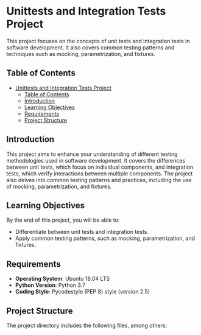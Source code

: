 # Unittests and Integration Tests Project

This project focuses on the concepts of unit tests and integration tests in software development. It also covers common testing patterns and techniques such as mocking, parametrization, and fixtures.

## Table of Contents

- [Unittests and Integration Tests Project](#unittests-and-integration-tests-project)
  - [Table of Contents](#table-of-contents)
  - [Introduction](#introduction)
  - [Learning Objectives](#learning-objectives)
  - [Requirements](#requirements)
  - [Project Structure](#project-structure)

## Introduction

This project aims to enhance your understanding of different testing methodologies used in software development. It covers the differences between unit tests, which focus on individual components, and integration tests, which verify interactions between multiple components. The project also delves into common testing patterns and practices, including the use of mocking, parametrization, and fixtures.

## Learning Objectives

By the end of this project, you will be able to:

- Differentiate between unit tests and integration tests.
- Apply common testing patterns, such as mocking, parametrization, and fixtures.

## Requirements

- **Operating System**: Ubuntu 18.04 LTS
- **Python Version**: Python 3.7
- **Coding Style**: Pycodestyle (PEP 8) style (version 2.5)

## Project Structure

The project directory includes the following files, among others: